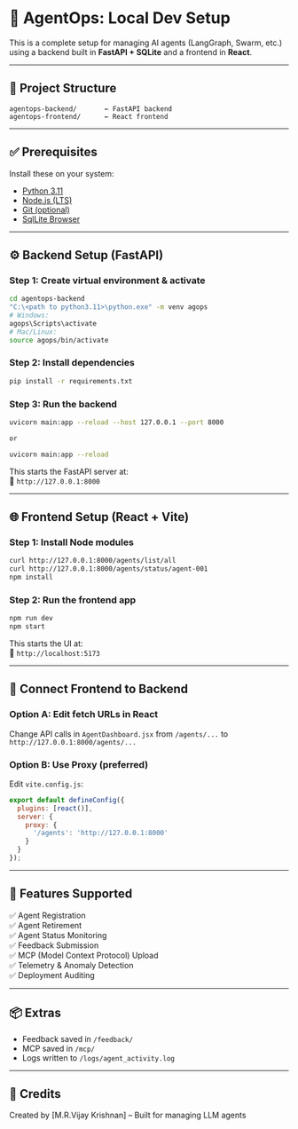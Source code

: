 # 🧠 AgentOps: Local Dev Setup

This is a complete setup for managing AI agents (LangGraph, Swarm, etc.) using a backend built in **FastAPI + SQLite** and a frontend in **React**.

---

## 📁 Project Structure

```
agentops-backend/       ← FastAPI backend
agentops-frontend/      ← React frontend
```

---

## ✅ Prerequisites

Install these on your system:

- [Python 3.11](https://www.python.org/downloads/)
- [Node.js (LTS)](https://nodejs.org)
- [Git (optional)](https://git-scm.com)
- [SqlLite Browser](https://sqlitebrowser.org/dl/)

---

## ⚙️ Backend Setup (FastAPI)

### Step 1: Create virtual environment & activate

```bash
cd agentops-backend
"C:\<path to python3.11>\python.exe" -m venv agops
# Windows:
agops\Scripts\activate
# Mac/Linux:
source agops/bin/activate
```

### Step 2: Install dependencies

```bash
pip install -r requirements.txt
```

### Step 3: Run the backend

```bash
uvicorn main:app --reload --host 127.0.0.1 --port 8000

or

uvicorn main:app --reload
```

This starts the FastAPI server at:  
📍 `http://127.0.0.1:8000`

---

## 🌐 Frontend Setup (React + Vite)

### Step 1: Install Node modules

```bash
curl http://127.0.0.1:8000/agents/list/all
curl http://127.0.0.1:8000/agents/status/agent-001
npm install
```

### Step 2: Run the frontend app

```bash
npm run dev
npm start
```

This starts the UI at:  
📍 `http://localhost:5173`

---

## 🔁 Connect Frontend to Backend

### Option A: Edit fetch URLs in React

Change API calls in `AgentDashboard.jsx` from `/agents/...` to `http://127.0.0.1:8000/agents/...`

### Option B: Use Proxy (preferred)

Edit `vite.config.js`:

```js
export default defineConfig({
  plugins: [react()],
  server: {
    proxy: {
      '/agents': 'http://127.0.0.1:8000'
    }
  }
});
```

---

## 🚀 Features Supported

✅ Agent Registration  
✅ Agent Retirement  
✅ Agent Status Monitoring  
✅ Feedback Submission  
✅ MCP (Model Context Protocol) Upload  
✅ Telemetry & Anomaly Detection  
✅ Deployment Auditing

---

## 📦 Extras

- Feedback saved in `/feedback/`
- MCP saved in `/mcp/`
- Logs written to `/logs/agent_activity.log`

---

## 🧠 Credits

Created by [M.R.Vijay Krishnan] – Built for managing LLM agents 


